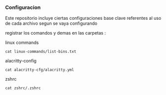 ### Configuracion


Este repositorio incluye ciertas configuraciones base clave referentes al uso de cada archivo segun se vaya configurando

registrar los comandos y demas en las carpetas : 


linux commands
``` linux-commands
cat linux-commands/list-bins.txt
```
alacritty-config

``` alacritty-config
cat alacritty-cfg/alacritty.yml
```
zshrc
``` zshrc
cat zshrc/.zshrc
```

